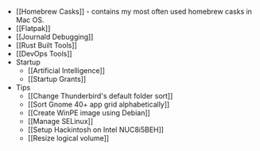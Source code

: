 - [[Homebrew Casks]] - contains my most often used homebrew casks in Mac OS.
- [[Flatpak]]
- [[Journald Debugging]]
- [[Rust Built Tools]]
- [[DevOps Tools]]
- Startup
	- [[Artificial Intelligence]]
	- [[Startup Grants]]
- Tips
	- [[Change Thunderbird's default folder sort]]
	- [[Sort Gnome 40+ app grid alphabetically]]
	- [[Create WinPE image using Debian]]
	- [[Manage SELinux]]
	- [[Setup Hackintosh on Intel NUC8i5BEH]]
	- [[Resize logical volume]]
	